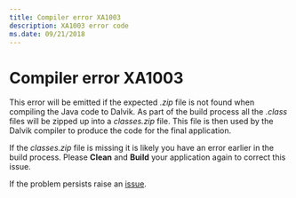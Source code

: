 ```yaml
---
title: Compiler error XA1003
description: XA1003 error code
ms.date: 09/21/2018
---
```

# Compiler error XA1003

This error will be emitted if the expected *.zip* file is not 
found when compiling the Java code to Dalvik. As part of the 
build process all the *.class* files will be zipped up into a
*classes.zip* file. This file is then used by the Dalvik compiler
to produce the code for the final application.

If the *classes.zip* file is missing it is likely you have an
error earlier in the build process. Please **Clean** and **Build**
your application again to correct this issue.

If the problem persists raise an [issue](https://github.com/xamarin/xamarin-android/issues/new).